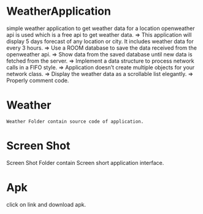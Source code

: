 # WeatherApplication
 simple weather application to get weather data for a location openweather api is used which is a free api to get weather data.
 => This application will display 5 days forecast of any location or city. It includes weather data for every 3 hours. 
 => Use a ROOM database to save the data received from the openweather api.
 => Show data from the saved database until new data is fetched from the server.
 => Implement a data structure to process network calls in a FIFO style.
 => Application doesn’t create multiple objects for your network class. 
 => Display the weather data as a scrollable list elegantly.
 => Properly comment code. 
 # Weather
    Weather Folder contain source code of application.
 # Screen Shot
   Screen Shot Folder contain Screen short application interface.
 # Apk
   click on link and download apk.
   
